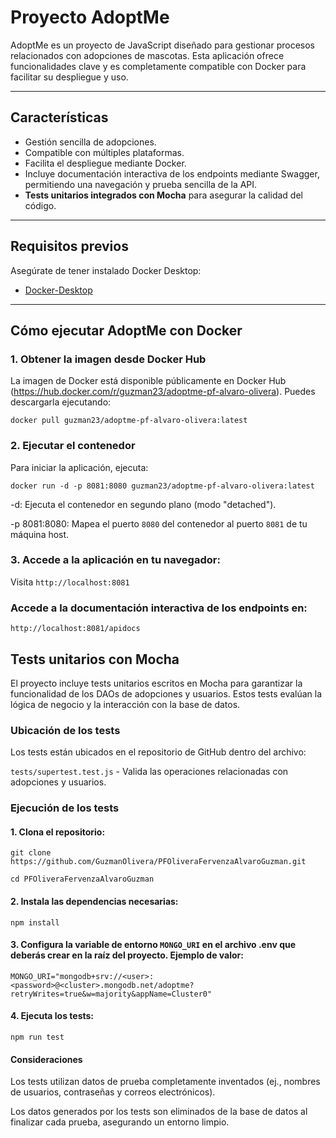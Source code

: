 # Proyecto AdoptMe

AdoptMe es un proyecto de JavaScript diseñado para gestionar procesos relacionados con adopciones de mascotas. Esta aplicación ofrece funcionalidades clave y es completamente compatible con Docker para facilitar su despliegue y uso.

---

## **Características**

- Gestión sencilla de adopciones.
- Compatible con múltiples plataformas.
- Facilita el despliegue mediante Docker.
- Incluye documentación interactiva de los endpoints mediante Swagger, permitiendo una navegación y prueba sencilla de la API.
- **Tests unitarios integrados con Mocha** para asegurar la calidad del código.

---

## **Requisitos previos**

Asegúrate de tener instalado Docker Desktop:
- [Docker-Desktop](https://www.docker.com/get-started)

---

## **Cómo ejecutar AdoptMe con Docker**

### **1. Obtener la imagen desde Docker Hub**

La imagen de Docker está disponible públicamente en Docker Hub (https://hub.docker.com/r/guzman23/adoptme-pf-alvaro-olivera). Puedes descargarla ejecutando:

`docker pull guzman23/adoptme-pf-alvaro-olivera:latest`

### 2. Ejecutar el contenedor

Para iniciar la aplicación, ejecuta:

`docker run -d -p 8081:8080 guzman23/adoptme-pf-alvaro-olivera:latest`

-d: Ejecuta el contenedor en segundo plano (modo "detached").

-p 8081:8080: Mapea el puerto `8080` del contenedor al puerto `8081` de tu máquina host.

### 3. Accede a la aplicación en tu navegador:

Visita `http://localhost:8081`

### Accede a la documentación interactiva de los endpoints en:  

`http://localhost:8081/apidocs`

## Tests unitarios con Mocha

El proyecto incluye tests unitarios escritos en Mocha para garantizar la funcionalidad de los DAOs de adopciones y usuarios. Estos tests evalúan la lógica de negocio y la interacción con la base de datos.

### Ubicación de los tests

Los tests están ubicados en el repositorio de GitHub dentro del archivo:

`tests/supertest.test.js` - Valida las operaciones relacionadas con adopciones y usuarios.

### Ejecución de los tests

#### 1. Clona el repositorio:

`git clone https://github.com/GuzmanOlivera/PFOliveraFervenzaAlvaroGuzman.git`

`cd PFOliveraFervenzaAlvaroGuzman`

#### 2. Instala las dependencias necesarias:

`npm install`

#### 3. Configura la variable de entorno `MONGO_URI` en el archivo .env que deberás crear en la raíz del proyecto. Ejemplo de valor:

`MONGO_URI="mongodb+srv://<user>:<password>@<cluster>.mongodb.net/adoptme?retryWrites=true&w=majority&appName=Cluster0"`

#### 4. Ejecuta los tests:

`npm run test`

#### Consideraciones

Los tests utilizan datos de prueba completamente inventados (ej., nombres de usuarios, contraseñas y correos electrónicos).

Los datos generados por los tests son eliminados de la base de datos al finalizar cada prueba, asegurando un entorno limpio.